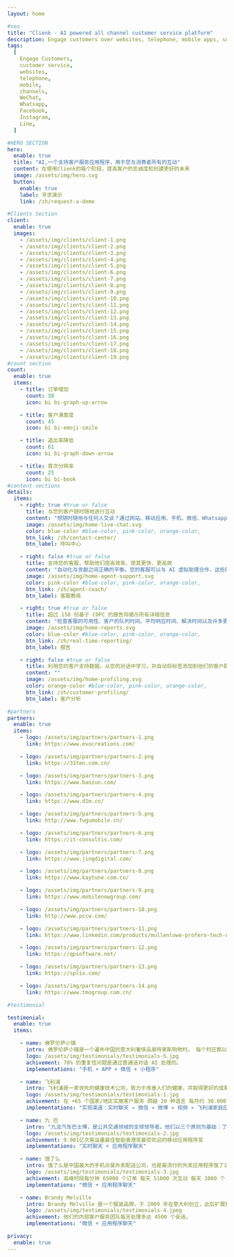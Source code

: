 ```yaml
---
layout: home

#seo
title: "Clienk - AI powered all channel customer service platform"
description: Engage customers over websites, telephone, mobile apps, social media channels like WeChat, Whatsapp, Facebook, Instagram and many other popular messaging apps.
tags:
  [
    Engage Customers,
    customer service,
    websites,
    telephone,
    mobile,
    channels,
    WeChat,
    Whatsapp,
    Facebook,
    Instagram,
    Line,
  ]

#HERO SECTION
hero:
  enable: true
  title: "AI,一个支持客户服务应用程序，用于您与消费者所有的互动"
  content: 在使用Clienk的每个阶段，提高客户的忠诚度和创建更好的未来
  image: /assets/img/hero.svg
  button:
    enable: true
    label: 寻求演示
    link: /zh/request-a-demo

#Clients Section
client:
  enable: true
  images:
    - /assets/img/clients/client-1.png
    - /assets/img/clients/client-2.png
    - /assets/img/clients/client-3.png
    - /assets/img/clients/client-4.png
    - /assets/img/clients/client-5.png
    - /assets/img/clients/client-6.png
    - /assets/img/clients/client-7.png
    - /assets/img/clients/client-8.png
    - /assets/img/clients/client-9.png
    - /assets/img/clients/client-10.png
    - /assets/img/clients/client-11.png
    - /assets/img/clients/client-12.png
    - /assets/img/clients/client-13.png
    - /assets/img/clients/client-14.png
    - /assets/img/clients/client-15.png
    - /assets/img/clients/client-16.png
    - /assets/img/clients/client-17.png
    - /assets/img/clients/client-18.png
    - /assets/img/clients/client-19.png
#count section
count:
  enable: true
  items:
    - title: 订单增加
      count: 30
      icon: bi bi-graph-up-arrow

    - title: 客户满意度
      count: 45
      icon: bi bi-emoji-smile

    - title: 退出率降低
      count: 61
      icon: bi bi-graph-down-arrow

    - title: 首次分辨率
      count: 25
      icon: bi bi-book
#content-sections
details:
  items:
    - right: true #true or false
      title: 与您的客户随时随地进行互动
      content: "想随时随地与任何人交谈？通过网站、移动应用、手机、微信、Whatsapp、Facebook、Instagram 以及许多其他的热门社交媒体渠道吸引客户。将所有对话通过一个高效的平台连接"
      image: /assets/img/home-live-chat.svg
      color: blue-color #blue-color, pink-color, orange-color,
      btn_link: /zh/contact-center/
      btn_label: 呼叫中心

    - right: false #true or false
      title: 支持您的客服，帮助他们提高效率、使其更快、更高效
      content: "自动化与贡献之间正确的平衡。您的客服可以与 AI 虚拟助理合作，这些助理将支持他们成为客户服务的英雄"
      image: /assets/img/home-agent-support.svg
      color: pink-color #blue-color, pink-color, orange-color,
      btn_link: /zh/agent-coach/
      btn_label: 客服教练

    - right: true #true or false
      title: 超过 150 份基于 COPC 的报告将揭示所有详细信息
      content: "检查客服的可用性、客户的队列时间、平均响应时间、解决时间以及许多更详细的报告。所有可导出和可呈现的现成图表和统计数据"
      image: /assets/img/home-reports.svg
      color: blue-color #blue-color, pink-color, orange-color,
      btn_link: /zh/real-time-reporting/
      btn_label: 报告

    - right: false #true or false
      title: 利用您的客户支持数据。从您的对话中学习，并自动将标签添加到他们的客户配置文件中，这都要归功于 AI 的聆听
      content: ""
      image: /assets/img/home-profiling.svg
      color: orange-color #blue-color, pink-color, orange-color,
      btn_link: /zh/customer-profiling/
      btn_label: 客户分析

#partners
partners:
  enable: true
  items:
    - logo: /assets/img/partners/partners-1.png
      link: https://www.evocreations.com/

    - logo: /assets/img/partners/partners-2.png
      link: https://31ten.com.cn/

    - logo: /assets/img/partners/partners-3.png
      link: https://www.baozun.com/

    - logo: /assets/img/partners/partners-4.png
      link: https://www.d1m.cn/

    - logo: /assets/img/partners/partners-5.png
      link: http://www.fugumobile.cn/

    - logo: /assets/img/partners/partners-6.png
      link: https://it-consultis.com/

    - logo: /assets/img/partners/partners-7.png
      link: https://www.jingdigital.com/

    - logo: /assets/img/partners/partners-8.png
      link: https://www.kaytune.com.cn/

    - logo: /assets/img/partners/partners-9.png
      link: https://www.mobilenowgroup.com/

    - logo: /assets/img/partners/partners-10.png
      link: http://www.pccw.com/

    - logo: /assets/img/partners/partners-11.png
      link: https://www.linkedin.com/products/mullenlowe-profero-tech-ninecrm/

    - logo: /assets/img/partners/partners-12.png
      link: https://qpsoftware.net/

    - logo: /assets/img/partners/partners-13.png
      link: https://splio.com/

    - logo: /assets/img/partners/partners-14.png
      link: https://www.tmogroup.com.cn/

#testimonial

testimonial:
  enable: true
  items:

    - name: 佛罗伦萨小镇
      intro: 佛罗伦萨小镇是一个遍布中国的意大利奢侈品奥特莱斯购物村。 每个村庄都以折扣价出售大量设计师品牌和奢侈品牌。 这些村庄还包括餐馆、咖啡馆和儿童游乐场。 佛罗伦萨小镇每年为约 2500 万顾客提供服务。
      logo: /assets/img/testimonials/testimonials-5.jpg
      achivement: 70% 的重复性问题是通过普通话对话 AI 处理的。
      implementations: "手机 + APP + 微信 + 小程序"

    - name: 飞利浦
      intro: 飞利浦是一家领先的健康技术公司，致力于改善人们的健康，并取得更好的成果，从而参与医疗保健、照明和消费者健康市场
      logo: /assets/img/testimonials/testimonials-1.jpg
      achivement: 在 +65 个国家/地区实施客户服务 跨越 20 种语言 每月约 30.000 次聊天 通过线上直播让买家购买意向高达 96%
      implementations: "实现渠道：实时聊天 » 微信 » 微博 » 视频 » 飞利浦家庭应用程序聊天"

    - name: 九 巴
      intro: "九龙汽车巴士博，是公共交通领域的全球领导者。他们以三个原则为基础：了解我们服务对象的需求，引入环保创新技术，以及实现新的安全标准和更高的效率"
      logo: /assets/img/testimonials/testimonials-2.jpg
      achivement: 9.901亿次客运量最佳智能香港奖最受欢迎的移动应用程序奖
      implementations: "实时聊天 + 应用程序聊天"

    - name: 饿了么
      intro: 饿了么是中国最大的手机点餐外卖配送公司，也是最流行的外卖应用程序饿了么还通过为当地餐馆提供订单管理计费技术，对点单内容升级，同时提供新鲜食品这些服务升级从饿了么的消费者中显著地塑造了消费者的行为
      logo: /assets/img/testimonials/testimonials-3.jpg
      achivement: 高峰时段每分钟 65000 个订单 每天 51000 次互动 每天 3800 个 APP 请求 6000 快递员
      implementations: "微信 + 应用程序聊天"

    - name: Brandy Melville
      intro: Brandy Melville 是一个服装品牌，于 2009 年在意大利创立，此后扩展到美国、加拿大、中国和英国等国家。 该品牌以其休闲舒适的服装风格而闻名，通常采用复古风格的设计。 该品牌主要以年轻女性为客户群。
      logo: /assets/img/testimonials/testimonials-4.jpeg
      achivement: 他们的内部客户服务团队每天处理多达 4500 个会话。
      implementations: "微信 + 应用程序聊天"

privacy:
  enable: true
---
```

